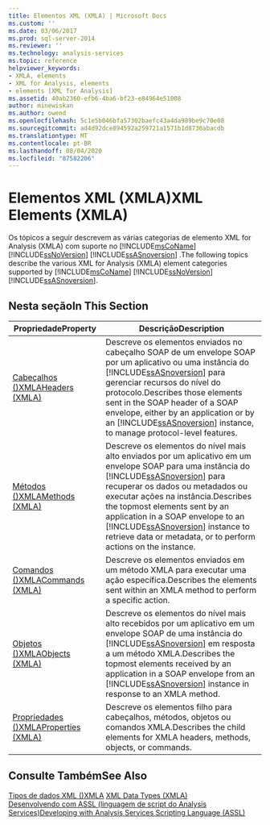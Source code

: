 ```yaml
---
title: Elementos XML (XMLA) | Microsoft Docs
ms.custom: ''
ms.date: 03/06/2017
ms.prod: sql-server-2014
ms.reviewer: ''
ms.technology: analysis-services
ms.topic: reference
helpviewer_keywords:
- XMLA, elements
- XML for Analysis, elements
- elements [XML for Analysis]
ms.assetid: 40ab2360-efb6-4ba6-bf23-e84964e51008
author: minewiskan
ms.author: owend
ms.openlocfilehash: 5c1e5b046bfa57302baefc43a4da989be9c70e08
ms.sourcegitcommit: ad4d92dce894592a259721a1571b1d8736abacdb
ms.translationtype: MT
ms.contentlocale: pt-BR
ms.lasthandoff: 08/04/2020
ms.locfileid: "87582206"
---
```

# <a name="xml-elements-xmla"></a><span data-ttu-id="26e89-102">Elementos XML (XMLA)</span><span class="sxs-lookup"><span data-stu-id="26e89-102">XML Elements (XMLA)</span></span>
  <span data-ttu-id="26e89-103">Os tópicos a seguir descrevem as várias categorias de elemento XML for Analysis (XMLA) com suporte no [!INCLUDE[msCoName](../../includes/msconame-md.md)] [!INCLUDE[ssNoVersion](../../includes/ssnoversion-md.md)] [!INCLUDE[ssASnoversion](../../includes/ssasnoversion-md.md)] .</span><span class="sxs-lookup"><span data-stu-id="26e89-103">The following topics describe the various XML for Analysis (XMLA) element categories supported by [!INCLUDE[msCoName](../../includes/msconame-md.md)] [!INCLUDE[ssNoVersion](../../includes/ssnoversion-md.md)] [!INCLUDE[ssASnoversion](../../includes/ssasnoversion-md.md)].</span></span>  
  
## <a name="in-this-section"></a><span data-ttu-id="26e89-104">Nesta seção</span><span class="sxs-lookup"><span data-stu-id="26e89-104">In This Section</span></span>  
  
|<span data-ttu-id="26e89-105">Propriedade</span><span class="sxs-lookup"><span data-stu-id="26e89-105">Property</span></span>|<span data-ttu-id="26e89-106">Descrição</span><span class="sxs-lookup"><span data-stu-id="26e89-106">Description</span></span>|  
|--------------|-----------------|  
|[<span data-ttu-id="26e89-107">Cabeçalhos &#40;&#41;XMLA</span><span class="sxs-lookup"><span data-stu-id="26e89-107">Headers &#40;XMLA&#41;</span></span>](https://docs.microsoft.com/bi-reference/xmla/xml-elements-headers/xml-elements-headers)|<span data-ttu-id="26e89-108">Descreve os elementos enviados no cabeçalho SOAP de um envelope SOAP por um aplicativo ou uma instância do [!INCLUDE[ssASnoversion](../../includes/ssasnoversion-md.md)] para gerenciar recursos do nível do protocolo.</span><span class="sxs-lookup"><span data-stu-id="26e89-108">Describes those elements sent in the SOAP header of a SOAP envelope, either by an application or by an [!INCLUDE[ssASnoversion](../../includes/ssasnoversion-md.md)] instance, to manage protocol-level features.</span></span>|  
|[<span data-ttu-id="26e89-109">Métodos &#40;&#41;XMLA</span><span class="sxs-lookup"><span data-stu-id="26e89-109">Methods &#40;XMLA&#41;</span></span>](https://docs.microsoft.com/bi-reference/xmla/xml-elements-methods)|<span data-ttu-id="26e89-110">Descreve os elementos do nível mais alto enviados por um aplicativo em um envelope SOAP para uma instância do [!INCLUDE[ssASnoversion](../../includes/ssasnoversion-md.md)] para recuperar os dados ou metadados ou executar ações na instância.</span><span class="sxs-lookup"><span data-stu-id="26e89-110">Describes the topmost elements sent by an application in a SOAP envelope to an [!INCLUDE[ssASnoversion](../../includes/ssasnoversion-md.md)] instance to retrieve data or metadata, or to perform actions on the instance.</span></span>|  
|[<span data-ttu-id="26e89-111">Comandos &#40;&#41;XMLA</span><span class="sxs-lookup"><span data-stu-id="26e89-111">Commands &#40;XMLA&#41;</span></span>](https://docs.microsoft.com/bi-reference/xmla/xml-elements-commands/xml-elements-commands)|<span data-ttu-id="26e89-112">Descreve os elementos enviados em um método XMLA para executar uma ação específica.</span><span class="sxs-lookup"><span data-stu-id="26e89-112">Describes the elements sent within an XMLA method to perform a specific action.</span></span>|  
|[<span data-ttu-id="26e89-113">Objetos &#40;&#41;XMLA</span><span class="sxs-lookup"><span data-stu-id="26e89-113">Objects &#40;XMLA&#41;</span></span>](https://docs.microsoft.com/bi-reference/xmla/xml-elements-objects)|<span data-ttu-id="26e89-114">Descreve os elementos do nível mais alto recebidos por um aplicativo em um envelope SOAP de uma instância do [!INCLUDE[ssASnoversion](../../includes/ssasnoversion-md.md)] em resposta a um método XMLA.</span><span class="sxs-lookup"><span data-stu-id="26e89-114">Describes the topmost elements received by an application in a SOAP envelope from an [!INCLUDE[ssASnoversion](../../includes/ssasnoversion-md.md)] instance in response to an XMLA method.</span></span>|  
|[<span data-ttu-id="26e89-115">Propriedades &#40;&#41;XMLA</span><span class="sxs-lookup"><span data-stu-id="26e89-115">Properties &#40;XMLA&#41;</span></span>](https://docs.microsoft.com/bi-reference/xmla/xml-elements-properties/xml-elements-properties)|<span data-ttu-id="26e89-116">Descreve os elementos filho para cabeçalhos, métodos, objetos ou comandos XMLA.</span><span class="sxs-lookup"><span data-stu-id="26e89-116">Describes the child elements for XMLA headers, methods, objects, or commands.</span></span>|  
  
## <a name="see-also"></a><span data-ttu-id="26e89-117">Consulte Também</span><span class="sxs-lookup"><span data-stu-id="26e89-117">See Also</span></span>  
 <span data-ttu-id="26e89-118">[Tipos de dados XML &#40;&#41;XMLA](https://docs.microsoft.com/bi-reference/xmla/xml-data-types/xml-data-types-xmla) </span><span class="sxs-lookup"><span data-stu-id="26e89-118">[XML Data Types &#40;XMLA&#41;](https://docs.microsoft.com/bi-reference/xmla/xml-data-types/xml-data-types-xmla) </span></span>  
 [<span data-ttu-id="26e89-119">Desenvolvendo com ASSL &#40;linguagem de script do Analysis Services&#41;</span><span class="sxs-lookup"><span data-stu-id="26e89-119">Developing with Analysis Services Scripting Language &#40;ASSL&#41;</span></span>](../multidimensional-models/scripting-language-assl/developing-with-analysis-services-scripting-language-assl.md)  
  
  
